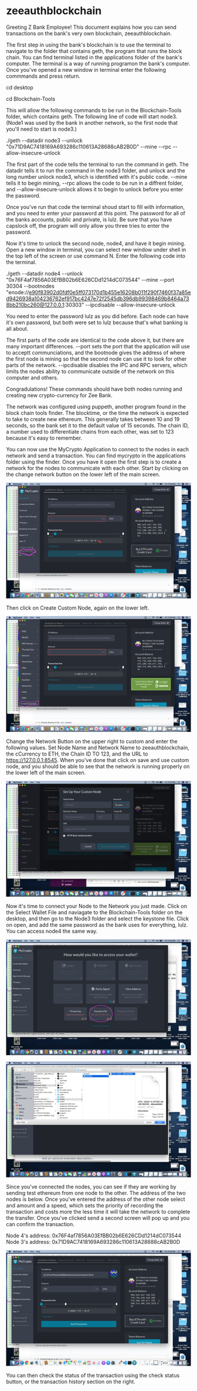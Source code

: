 # zeeauthblockchain

Greeting Z Bank Employee! This document explains how you can send transactions on the bank's very own blockchain, zeeauthblockchain.

The first step in using the bank's blockchain is to use the terminal to navigate to the folder that contains geth, the program that runs the block chain. You can find terminal listed in the applications folder of the bank's computer. The terminal is a way of running programon the bank's computer. Once you've opened a new window in terminal enter the following commmands and press return.

cd desktop 

cd Blockchain-Tools

This will allow the following commands to be run in the Blockchain-Tools folder, which contains geth. The following line of code will start node3. (Node1 was used by the bank in another network, so the first node that you'll need to start is node3.)

./geth --datadir node3 --unlock "0x71D9AC7418169A693286c110613A28688cAB2B0D" --mine --rpc --allow-insecure-unlock

The first part of the code tells the terminal to run the command in geth. The datadir tells it to run the command in the node3 folder, and unlock and the long number unlock node3, which is identified with it's public code. --mine tells it to begin mining, --rpc allows the code to be run in a diffrent folder, and --allow-insecure-unlock allows it to begin to unlock before you enter the password. 

Once you've run that code the terminal shoud start to fill with information, and you need to enter your password at this point. The password for all of the banks accounts, public and private, is lulz. Be sure that you have capslock off, the program will only allow you three tries to enter the password.

Now it's time to unlock the second node, node4, and have it begin mining. Open a new window in terminal, you can select new window under shell in the top left of the screen or use command N. Enter the following code into the terminal.

./geth --datadir node4 --unlock "0x76F4af7856A03EfBB02b6E626CDd1214dC073544" --mine --port 30304 --bootnodes "enode://e90f83902d0fdf0e5ff073170d1b455e16208b011f290f7460f37a85ed9426938a104236762ef917bc4247e72f2545db396db99398469b8464a738bb210bc260@127.0.0.1:30303" --ipcdisable --allow-insecure-unlock

You need to enter the password lulz as you did before. Each node can have it's own password, but both were set to lulz because that's what banking is all about.

The first parts of the code are identical to the code above it, but there are many important differences. --port sets the port that the application will use to acceptt communciations, and the bootnode gives the address of where the first node is mining so that the second node can use it to look for other parts of the network. --ipcdisable disables the IPC and RPC servers, which limits the nodes ability to communicate outside of the network on this computer and others. 

Congradulations! These commands should have both nodes running and creating new crypto-currency for Zee Bank.

The network was configured using puppeth, another program found in the block chain tools finder. The blocktime, or the time the network is expected to take to create new ethereum. This generally takes between 10 and 19 seconds, so the bank set it to the default value of 15 seconds. The chain ID, a number used to differentiate chains from each other, was set to 123 because it's easy to remember. 

You can now use the MyCrypto Application to connect to the nodes in each network and send a transaction. You can find mycrypto in the applications folder using the finder. Once you have it open the first step is to create a network for the nodes to communicate with each other. Start by clicking on the change network button on the lower left of the main screen.

![Network Button](ScreenShots/ChangeNetworkButton.png)

Then click on Create Custom Node, again on the lower left.

![Network Button](ScreenShots/AddCustomNodeButton.png)

Change the Network Button on the upper right to custom and enter the following values. Set Node Name and Network Name to zeeauthblockchain, the cCurrency to ETH, the Chain ID TO 123, and the URL to https://127.0.0.1:8545. When you've done that click on save and use custom node, and you should be able to see that the network is running properly on the lower left of the main screen.

![Network Button](ScreenShots/CustomNodeSetup.png)

Now it's time to connect your Node to the Network you just made. Click on the Select Wallet File and naviagate to the Blockchain-Tools folder on the desktop, and then go to the Node3 folder and select the keystone file. Click on open, and add the same password as the bank uses for everything, lulz. You can access node4 the same way. 

![Network Button](ScreenShots/KeystoreFileButton.png)

![Network Button](ScreenShots/SelectingtheKeystoreFile.png)

Since you've connected the nodes, you can see if they are working by sending test ethereum from one node to the other. The address of the two nodes is below. Once you've entered the address of the other node select and amount and a speed, which sets the priority of recording the transaction and costs more the less time it will take the network to complete the transfer. Once you've clicked send a second screen will pop up and you can confirm the transaction.

Node 4's address: 0x76F4af7856A03EfBB02b6E626CDd1214dC073544
Node 3's address: 0x71D9AC7418169A693286c110613A28688cAB2B0D

![Network Button](ScreenShots/SendTransactionScreen.png)

You can then check the status of the transaction using the check status button, or the transaction history section on the right.
